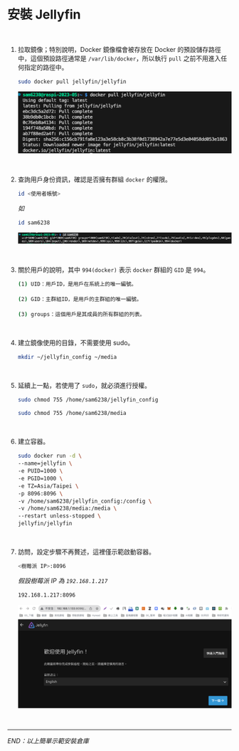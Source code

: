 # 安裝 Jellyfin

<br>

1. 拉取鏡像；特別說明，Docker 鏡像檔會被存放在 Docker 的預設儲存路徑中，這個預設路徑通常是 `/var/lib/docker`，所以執行 `pull` 之前不用進入任何指定的路徑中。

   ```bash
   sudo docker pull jellyfin/jellyfin
   ```

   ![](images/img_01.png)

<br>

2. 查詢用戶身份資訊，確認是否擁有群組 `docker` 的權限。

   ```bash
   id <使用者帳號>
   ```

   _如_

   ```bash
   id sam6238
   ```
   
   ![](images/img_02.png)

<br>

3. 關於用戶的說明，其中 `994(docker)` 表示 `docker` 群組的 `GID` 是 `994`。

   ```bash
   (1) UID：用戶ID，是用戶在系統上的唯一編號。
   
   (2) GID：主群組ID，是用戶的主群組的唯一編號。
   
   (3) groups：這個用戶是其成員的所有群組的列表。
   ```

<br>

4. 建立鏡像使用的目錄，不需要使用 sudo。

   ```bash
   mkdir ~/jellyfin_config ~/media
   ```

<br>

5. 延續上一點，若使用了 `sudo`，就必須進行授權。

   ```bash
   sudo chmod 755 /home/sam6238/jellyfin_config
   ```
   ```bash
   sudo chmod 755 /home/sam6238/media
   ```

<br>

6. 建立容器。

   ```bash
   sudo docker run -d \
   --name=jellyfin \
   -e PUID=1000 \
   -e PGID=1000 \
   -e TZ=Asia/Taipei \
   -p 8096:8096 \
   -v /home/sam6238/jellyfin_config:/config \
   -v /home/sam6238/media:/media \
   --restart unless-stopped \
   jellyfin/jellyfin
   ```

<br>

7. 訪問，設定步驟不再贅述，這裡僅示範啟動容器。

   ```bash
   <樹莓派 IP>:8096
   ```

   _假設樹莓派 IP 為 `192.168.1.217`_

   ```bash
   192.168.1.217:8096
   ```

   ![](images/img_03.png)

<br>

___

_END：以上簡單示範安裝倉庫_